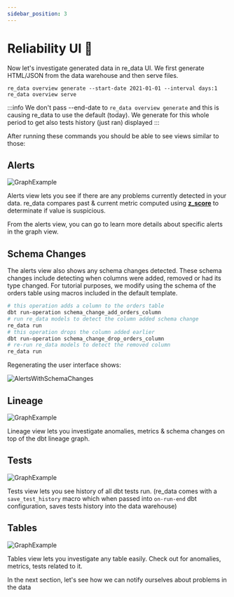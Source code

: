 ```yaml
---
sidebar_position: 3
---
```


# Reliability UI 👀

Now let's investigate generated data in re_data UI. We first generate HTML/JSON from the data warehouse and then serve files.

```
re_data overview generate --start-date 2021-01-01 --interval days:1
re_data overview serve
```

:::info
We don't pass --end-date to `re_data overview generate` and this is causing re_data to use the default (today). We generate for this whole period to get also tests history (just ran) displayed
:::

After running these commands you should be able to see views similar to those:

## Alerts

![GraphExample](/screenshots/ui/alerts.png)

Alerts view lets you see if there are any problems currently detected in your data.
re_data compares past & current metric computed using **[z_score](https://en.wikipedia.org/wiki/Standard_score)** to determinate if value is suspicious.

From the alerts view, you can go to learn more details about specific alerts in the graph view.

## Schema Changes
The alerts view also shows any schema changes detected. These schema changes include detecting when columns were added, removed or had its type changed. For tutorial purposes, we modify using the schema of the orders table using macros included in the default template.

```bash
# this operation adds a column to the orders table
dbt run-operation schema_change_add_orders_column
# run re_data models to detect the column added schema change
re_data run
# this operation drops the column added earlier
dbt run-operation schema_change_drop_orders_column
# re-run re_data models to detect the removed column
re_data run
```

Regenerating the user interface shows:

![AlertsWithSchemaChanges](/screenshots/ui/alerts_with_schema_changes.png)

## Lineage

![GraphExample](/screenshots/ui/graph.png)

Lineage view lets you investigate anomalies, metrics & schema changes on top of the dbt lineage graph.


## Tests

![GraphExample](/screenshots/ui/tests.png)

Tests view lets you see history of all dbt tests run. (re_data comes with a `save_test_history` macro which when passed into `on-run-end` dbt configuration, saves tests history into the data warehouse)


## Tables

![GraphExample](/screenshots/ui/tables.png)

Tables view lets you investigate any table easily. Check out for anomalies, metrics, tests related to it.

In the next section, let's see how we can notify ourselves about problems in the data
